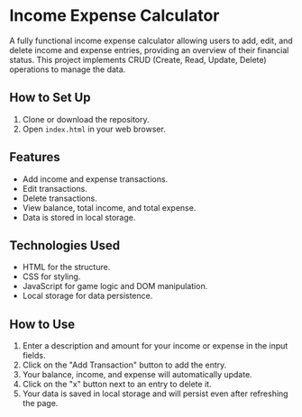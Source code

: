 # Income Expense Calculator

A fully functional income expense calculator allowing users to add, edit, and delete income and expense entries, providing an overview of their financial status. This project implements CRUD (Create, Read, Update, Delete) operations to manage the data.

## How to Set Up

1. Clone or download the repository.
2. Open `index.html` in your web browser.

## Features

- Add income and expense transactions.
- Edit transactions.
- Delete transactions.
- View balance, total income, and total expense.
- Data is stored in local storage.

## Technologies Used

- HTML for the structure.
- CSS for styling.
- JavaScript for game logic and DOM manipulation.
- Local storage for data persistence.

## How to Use

1. Enter a description and amount for your income or expense in the input fields.
2. Click on the "Add Transaction" button to add the entry.
3. Your balance, income, and expense will automatically update.
4. Click on the "x" button next to an entry to delete it.
5. Your data is saved in local storage and will persist even after refreshing the page.
